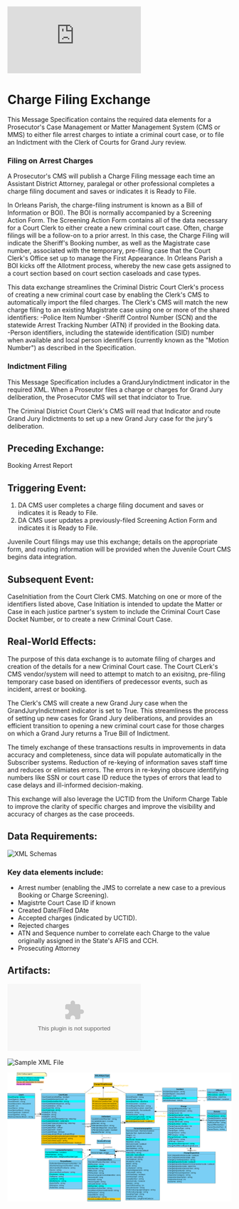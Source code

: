 ![Return to the JTMP landing page](https://github.com/CityOfNewOrleans/JTMP-Data-Exchange-Specs/blob/main/README.md)

# Charge Filing Exchange
This Message Specification contains the required data elements for a Prosecutor's Case Management or Matter Management System (CMS or MMS) to either file arrest charges to intiate a criminal court case, or to file an Indictment with the Clerk of Courts for Grand Jury review. 

### Filing on Arrest Charges
A Prosecutor's CMS will publish a Charge Filing message each time an Assistant District Attorney, paralegal or other professional completes a charge filing document and saves or indicates it is Ready to File. 

In Orleans Parish, the charge-filing instrument is known as a Bill of Information or BOI). The BOI is normally accompanied by a Screening Action Form. The Screening Action Form contains all of the data necessary for a Court Clerk to either create a new criminal court case. Often, charge filings will be a follow-on to a prior arrest. In this case, the Charge Filing will indicate the Sheriff's Booking number, as well as the Magistrate case number, associated with the temporary, pre-filing case that the Court Clerk's Office set up to manage the First Appearance.  In Orleans Parish a BOI kicks off the Allotment process, whereby the new case gets assigned to a court section based on court section caseloads and case types.  

This data exchange streamlines the Criminal Distric Court Clerk's process of creating a new criminal court case by enabling the Clerk's CMS to automatically import the filed charges. The Clerk's CMS will match the new charge filing to an existing Magistrate case using one or more of the shared identifiers: 
-Police Item Number
-Sheriff Control Number (SCN) and the statewide Arrest Tracking Number (ATN) if provided in the Booking data.  
-Person identifiers, including the statewide identification (SID) number when available and local person identifiers (currently known as the "Motion Number") as described in the Specification. 

### Indictment Filing
This Message Specification includes a GrandJuryIndictment indicator in the required XML. When a Proseutor files a charge or charges for Grand Jury deliberation, the Prosecutor CMS will set that indciator to True. 

The Criminal District Court Clerk's CMS will read that Indicator and route Grand Jury Indictments to set up a new Grand Jury case for the jury's deliberation. 

## Preceding Exchange: 

Booking
Arrest Report

## Triggering Event:

1. DA CMS user completes a charge filing document and saves or indicates it is Ready to File.
2. DA CMS user updates a previously-filed Screening Action Form and indicates it is Ready to File. 

Juvenile Court filings may use this exchange; details on the appropriate form, and routing information will be provided when the Juvenile Court CMS begins data integration. 

## Subsequent Event:
CaseInitiation from the Court Clerk CMS. Matching on one or more of the identifiers listed above, Case Initiation is intended to update the Matter or Case in each justice partner's system to include the Criminal Court Case Docket Number, or to create a new Criminal Court Case. 

## Real-World Effects: 

The purpose of this data exchange is to automate filing of charges and creation of the details for a new Criminal Court case. 
The Court CLerk's CMS vendor/system will need to attempt to match to an exisitng, pre-filing temporary case based on identifiers of predecessor events, such as incident, arrest or booking. 

The Clerk's CMS will create a new Grand Jury case when the GrandJuryIndictment indicator is set to True. This streamliness the process of setting up new cases for Grand Jury deliberations, and provides an efficient transition to opening a new criminal court case for those charges on which a Grand Jury returns a True Bill of Indictment. 

The timely exchange of these transactions results in improvements in data accuracy and completeness, since data will populate automatically in the Subscriber systems. Reduction of re-keying of information saves staff time and reduces or elimiates errors.  The errors in re-keying obscure identifying numbers like SSN or court case ID reduce the types of errors that lead to case delays and ill-informed decision-making. 

This exchange will also leverage the UCTID from the Uniform Charge Table to improve the clarity of specific charges and improve the visibility and accuracy of charges as the case proceeds. 

## Data Requirements:

![XML Schemas](https://github.com/CityOfNewOrleans/JTMP-Data-Exchange-Specs/tree/main/schemas/ChargeFiling_iepd/api/xml_schema) 

### Key data elements include:
- Arrest number (enabling the JMS to correlate a new case to a previous Booking or Charge Screening). 
- Magistrte Court Case ID if known
- Created Date/Filed DAte 
- Accepted charges (indicated by UCTID).
- Rejected charges
- ATN and Sequence number to correlate each Charge to the value originally assigned in the State's AFIS and CCH. 
- Prosecuting Attorney

## Artifacts: 

![Mapping Spreadsheet](https://github.com/CityOfNewOrleans/JTMP-Data-Exchange-Specs/blob/main/schemas/ChargeFiling_iepd/artifacts/ChargeFiling_MappingSpreadsheet.xlsx)

![Sample XML File](https://github.com/CityOfNewOrleans/JTMP-Data-Exchange-Specs/tree/main/schemas/ChargeFiling_iepd/examples)

![Class Diagram](https://github.com/CityOfNewOrleans/JTMP-Data-Exchange-Specs/blob/main/schemas/ChargeFiling_iepd/artifacts/ChargeFiling_ClassDiagram.svg) 


